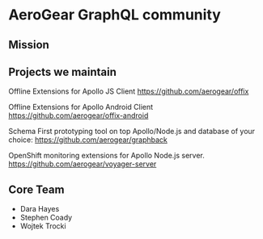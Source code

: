 # AeroGear GraphQL community

## Mission

## Projects we maintain

Offline Extensions for Apollo JS Client
https://github.com/aerogear/offix

Offline Extensions for Apollo Android Client
https://github.com/aerogear/offix-android

Schema First prototyping tool on top Apollo/Node.js and database of your choice:
https://github.com/aerogear/graphback

OpenShift monitoring extensions for Apollo Node.js server.
https://github.com/aerogear/voyager-server

## Core Team

- Dara Hayes
- Stephen Coady
- Wojtek Trocki
